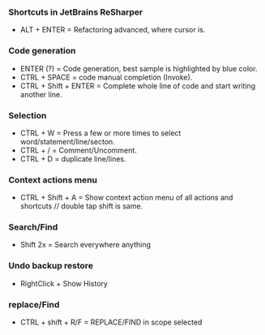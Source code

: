 ### Shortcuts in JetBrains ReSharper
- ALT + ENTER = Refactoring advanced, where cursor is.
### Code generation
- ENTER (?) = Code generation, best sample is highlighted by blue color.
- CTRL + SPACE = code manual completion (Invoke).
- CTRL + Shift + ENTER = Complete whole line of code and start writing another line.
### Selection
- CTRL + W = Press a few or more times to select word/statement/line/secton.
- CTRL + / = Comment/Uncomment.
- CTRL + D = duplicate line/lines.
### Context actions menu
- CTRL + Shift + A = Show context action menu of all actions and shortcuts // double tap shift is same.
### Search/Find
- Shift 2x = Search everywhere anything
### Undo backup restore
- RightClick + Show History
### replace/Find
- CTRL + shift + R/F = REPLACE/FIND in scope selected

